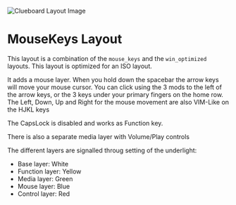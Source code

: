 ![Clueboard Layout Image](http://i.imgur.com/ngg4EAY.png)

# MouseKeys Layout

This layout is a combination of the `mouse_keys` and the `win_optimized` layouts.
This layout is optimized for an ISO layout.

It adds a mouse layer. When you hold down the spacebar the arrow keys
will move your mouse cursor. You can click using the 3 mods to the left of the
arrow keys, or the 3 keys under your primary fingers on the home row.
The Left, Down, Up and Right for the mouse movement are also VIM-Like on the HJKL keys

The CapsLock is disabled and works as Function key.

There is also a separate media layer with Volume/Play controls

The different layers are signalled throug setting of the underlight:

- Base layer: White
- Function layer: Yellow
- Media layer: Green
- Mouse layer: Blue
- Control layer: Red
